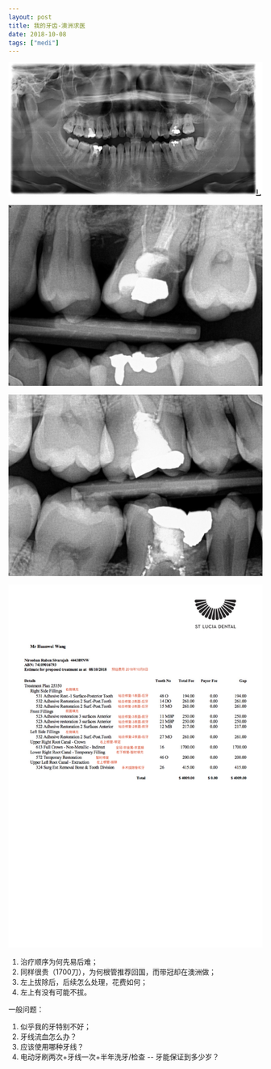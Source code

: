 ```yaml
---
layout: post
title: 我的牙齿-澳洲求医
date: 2018-10-08
tags: ["medi"]
---
```


![](/images/teeth-au-1.jpg)

![](/images/teeth-au-2.jpg)

![](/images/teeth-au-3.jpg)

![](/images/teeth-au-4.png)

1. 治疗顺序为何先易后难；
2. 同样很贵（1700刀），为何根管推荐回国，而带冠却在澳洲做；
3. 左上拔除后，后续怎么处理，花费如何；
4. 左上有没有可能不拔。

一般问题：

1. 似乎我的牙特别不好；
2. 牙线流血怎么办？
3. 应该使用哪种牙线？
4. 电动牙刷两次+牙线一次+半年洗牙/检查 -- 牙能保证到多少岁？